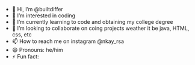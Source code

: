 - 👋 Hi, I’m @builtdiffer
- 👀 I’m interested in coding 
- 🌱 I’m currently learning to code and obtaining my college degree
- 💞️ I’m looking to collaborate on coing projects weather it be java, HTML, css, etc
- 📫 How to reach me on instagram @nkay_rsa
- 😄 Pronouns: he/him
- ⚡ Fun fact:

<!---
builtdiffer/builtdiffer is a ✨ special ✨ repository because its `README.md` (this file) appears on your GitHub profile.
You can click the Preview link to take a look at your changes.
--->
